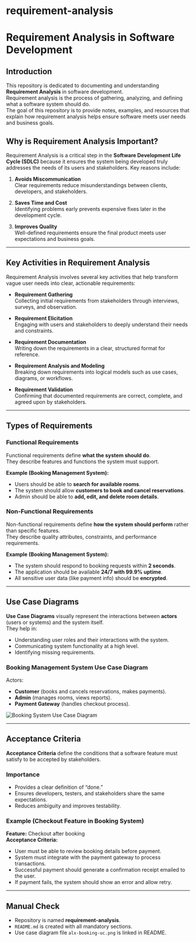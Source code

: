# requirement-analysis
# Requirement Analysis in Software Development

## Introduction
This repository is dedicated to documenting and understanding **Requirement Analysis** in software development.  
Requirement analysis is the process of gathering, analyzing, and defining what a software system should do.  
The goal of this repository is to provide notes, examples, and resources that explain how requirement analysis helps ensure software meets user needs and business goals.
## Why is Requirement Analysis Important?
Requirement Analysis is a critical step in the **Software Development Life Cycle (SDLC)** because it ensures the system being developed truly addresses the needs of its users and stakeholders. Key reasons include:

1. **Avoids Miscommunication**  
   Clear requirements reduce misunderstandings between clients, developers, and stakeholders.  

2. **Saves Time and Cost**  
   Identifying problems early prevents expensive fixes later in the development cycle.  

3. **Improves Quality**  
   Well-defined requirements ensure the final product meets user expectations and business goals.  

---

## Key Activities in Requirement Analysis
Requirement Analysis involves several key activities that help transform vague user needs into clear, actionable requirements:

- **Requirement Gathering**  
  Collecting initial requirements from stakeholders through interviews, surveys, and observation.  

- **Requirement Elicitation**  
  Engaging with users and stakeholders to deeply understand their needs and constraints.  

- **Requirement Documentation**  
  Writing down the requirements in a clear, structured format for reference.  

- **Requirement Analysis and Modeling**  
  Breaking down requirements into logical models such as use cases, diagrams, or workflows.  

- **Requirement Validation**  
  Confirming that documented requirements are correct, complete, and agreed upon by stakeholders.  

---

## Types of Requirements

### Functional Requirements
Functional requirements define **what the system should do**.  
They describe features and functions the system must support.  

**Example (Booking Management System):**
- Users should be able to **search for available rooms**.  
- The system should allow **customers to book and cancel reservations**.  
- Admin should be able to **add, edit, and delete room details**.  

### Non-Functional Requirements
Non-functional requirements define **how the system should perform** rather than specific features.  
They describe quality attributes, constraints, and performance requirements.  

**Example (Booking Management System):**
- The system should respond to booking requests within **2 seconds**.  
- The application should be available **24/7 with 99.9% uptime**.  
- All sensitive user data (like payment info) should be **encrypted**.  

---

## Use Case Diagrams
**Use Case Diagrams** visually represent the interactions between **actors** (users or systems) and the system itself.  
They help in:  
- Understanding user roles and their interactions with the system.  
- Communicating system functionality at a high level.  
- Identifying missing requirements.  

### Booking Management System Use Case Diagram
Actors:  
- **Customer** (books and cancels reservations, makes payments).  
- **Admin** (manages rooms, views reports).  
- **Payment Gateway** (handles checkout process).  

![Booking System Use Case Diagram](alx-booking-uc.png)  

---

## Acceptance Criteria
**Acceptance Criteria** define the conditions that a software feature must satisfy to be accepted by stakeholders.  

### Importance
- Provides a clear definition of “done.”  
- Ensures developers, testers, and stakeholders share the same expectations.  
- Reduces ambiguity and improves testability.  

### Example (Checkout Feature in Booking System)
**Feature:** Checkout after booking  
**Acceptance Criteria:**  
- User must be able to review booking details before payment.  
- System must integrate with the payment gateway to process transactions.  
- Successful payment should generate a confirmation receipt emailed to the user.  
- If payment fails, the system should show an error and allow retry.  

---

## Manual Check
- Repository is named **requirement-analysis**.  
- `README.md` is created with all mandatory sections.  
- Use case diagram file `alx-booking-uc.png` is linked in README.
